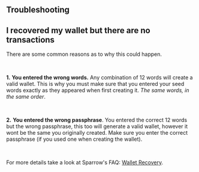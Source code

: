 ## Troubleshooting

<h2 class="text-2xl pb-4 text-[#f7931a] font-semibold">I recovered my wallet but there are no transactions</h2>

There are some common reasons as to why this could happen.

<br>

**1\.** **You entered the wrong words.** Any combination of 12 words will create a valid wallet. This is why you must make sure that you entered
your seed words exactly as they appeared when first creating it. *The same words, in the same order*.

<br>

**2\.** **You entered the wrong passphrase**. You entered the correct 12 words but the wrong passphrase, this too will generate a valid wallet, however
it wont be the same you originally created. Make sure you enter the correct passphrase (if you used one when creating the wallet).

<br>

For more details take a look at Sparrow's FAQ: 
<a class="text-[#8cb4ff] underline-offset-auto font-semibold" href="https://sparrowwallet.com/docs/faq.html#all-my-addresses-have-changed" target="_blank" rel="noopener noreferrer">Wallet Recovery<a>.
